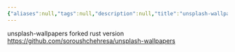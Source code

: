 ```yaml
---
{"aliases":null,"tags":null,"description":null,"title":"unsplash-wallpapers forked rust version","created":"2023-04-11T11:34:11","updated":"2023-07-15T21:33:03","dg-publish":true,"permalink":"/docs/unsplash-wallpapers forked rust version/","dgPassFrontmatter":true}
---
```


unsplash-wallpapers forked rust version  
https://github.com/soroushchehresa/unsplash-wallpapers

